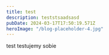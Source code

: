 ```yaml
---
title: test
description: teststsaadsasd
pubDate: 2024-03-17T17:50:19.571Z
heroImage: "/blog-placeholder-4.jpg"
---
```


t﻿est testujemy sobie
